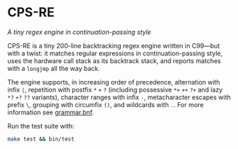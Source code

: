 # CPS-RE

_A tiny regex engine in continuation-passing style_

CPS-RE is a tiny 200-line backtracking regex engine written in C99—but with a twist: it matches regular expressions in continuation-passing style, uses the hardware call stack as its backtrack stack, and reports matches with a `longjmp` all the way back.

The engine supports, in increasing order of precedence, alternation with infix `|`, repetition with postfix `*` `+` `?` (including possessive `*+` `++` `?+` and lazy `*?` `+?` `??` variants), character ranges with infix `-`, metacharacter escapes with prefix `\`, grouping with circumfix `()`, and wildcards with `.`. For more information see [grammar.bnf](grammar.bnf).

Run the test suite with:

```bash
make test && bin/test
```
